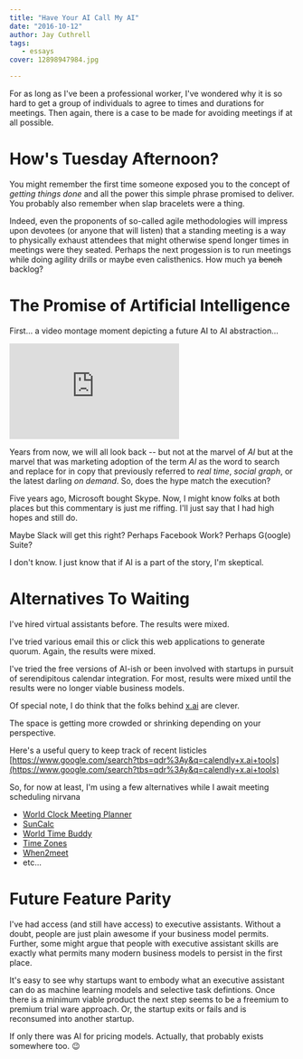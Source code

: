 ```yaml
---
title: "Have Your AI Call My AI"
date: "2016-10-12"
author: Jay Cuthrell
tags:
   - essays
cover: 12898947984.jpg

---
```


For as long as I've been a professional worker, I've wondered why it is so hard
to get a group of individuals to agree to times and durations for meetings. Then
again, there is a case to be made for avoiding meetings if at all possible.

How's Tuesday Afternoon?
========================

You might remember the first time someone exposed you to the concept of _getting
things done_ and all the power this simple phrase promised to deliver. You
probably also remember when slap bracelets were a thing.

Indeed, even the proponents of so-called agile methodologies will impress upon
devotees (or anyone that will listen) that a standing meeting is a way to
physically exhaust attendees that might otherwise spend longer times in meetings
were they seated. Perhaps the next progession is to run meetings while doing 
agility drills or maybe even calisthenics. How much ya ~~bench~~ backlog?

The Promise of Artificial Intelligence
======================================

First... a video montage moment depicting a future AI to AI abstraction...

<iframe width="300" height="169" src="https://www.youtube.com/embed/CfL8N_bDo1E?&start=284" frameborder="0" allowfullscreen></iframe>

Years from now, we will all look back -- but not at the marvel of _AI_ but at the
marvel that was marketing adoption of the term _AI_ as the word to search and
replace for in copy that previously referred to _real time_, _social graph_, or
the latest darling _on demand_. So, does the hype match the execution?

Five years ago, Microsoft bought Skype. Now, I might know folks at both places
but this commentary is just me riffing. I'll just say that I had high hopes and
still do.

Maybe Slack will get this right? Perhaps Facebook Work? Perhaps G(oogle) Suite?

I don't know. I just know that if AI is a part of the story, I'm skeptical.

Alternatives To Waiting
=======================

I've hired virtual assistants before. The results were mixed.

I've tried various email this or click this web applications to generate quorum.
Again, the results were mixed.

I've tried the free versions of AI-ish or been involved with startups in pursuit
of serendipitous calendar integration. For most, results were mixed until the
results were no longer viable business models.

Of special note, I do think that the folks behind [x.ai](https://x.ai) are clever.

The space is getting more crowded or shrinking depending on your perspective.

Here's a useful query to keep track of recent listicles [https://www.google.com/search?tbs=qdr%3Ay&q=calendly+x.ai+tools](https://www.google.com/search?tbs=qdr%3Ay&q=calendly+x.ai+tools)

So, for now at least, I'm using a few alternatives while I await meeting
scheduling nirvana 

- [World Clock Meeting Planner](http://www.timeanddate.com/worldclock/meeting.html)
- [SunCalc](http://suncalc.net/)
- [World Time Buddy](http://www.worldtimebuddy.com/)
- [Time Zones](http://everytimezone.com/)
- [When2meet](http://www.when2meet.com/)
- etc...

Future Feature Parity
=====================

I've had access (and still have access) to executive assistants. Without a
doubt, people are just plain awesome if your business model permits. Further,
some might argue that people with executive assistant skills are exactly what
permits many modern business models to persist in the first place. 

It's easy to see why startups want to embody what an executive assistant can do
as machine learning models and selective task defintions. Once there is a
minimum viable product the next step seems to be a freemium to premium trial
ware approach. Or, the startup exits or fails and is reconsumed into another startup. 

If only there was AI for pricing models. Actually, that probably exists
somewhere too. :wink:
